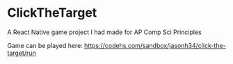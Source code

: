 # ClickTheTarget
A React Native game project I had made for AP Comp Sci Principles

Game can be played here:
https://codehs.com/sandbox/jasonh34/click-the-target/run

